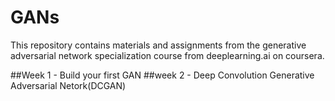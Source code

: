 # GANs

This repository contains materials and assignments from the generative adversarial network specialization course from deeplearning.ai on coursera.

##Week 1 - Build your first GAN
##week 2 - Deep Convolution Generative Adversarial Netork(DCGAN)
